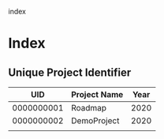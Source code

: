 index
# Index

## Unique Project Identifier

| UID        | Project Name | Year |
|------------|--------------|------|
| 0000000001 | Roadmap      | 2020 |
| 0000000002 | DemoProject  | 2020 |
|            |              |      |
